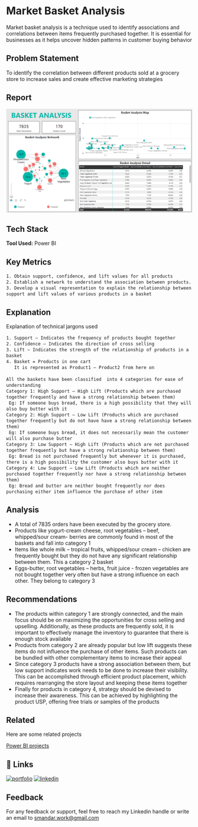 
# Market Basket Analysis
Market basket analysis is a technique used to identify associations and correlations between items frequently purchased together. It is essential for businesses as it helps uncover hidden patterns in customer buying behavior

## Problem Statement

To identify the correlation between different products sold at a grocery store to increase sales and create effective marketing strategies

## Report 

![](https://github.com/MandarSawant18/Power_BI_projects/blob/main/Basket%20Analysis/Screnshots/Basket%20Analysis%20Report.png?raw=true)

## Tech Stack

**Tool Used:** Power BI



## Key Metrics
    1. Obtain support, confidence, and lift values for all products
    2. Establish a network to understand the association between products.
    3. Develop a visual representation to explain the relationship between support and lift values of various products in a basket 




## Explanation
Explanation of technical jargons used

    1. Support – Indicates the frequency of products bought together
    2. Confidence – Indicates the direction of cross selling
    3. Lift – Indicates the strength of the relationship of products in a basket
    4. Basket = Products in one cart
       It is represented as Product1 – Product2 from here on

    All the baskets have been classified  into 4 categories for ease of understanding 
    Category 1: High Support – High Lift (Products which are purchased together frequently and have a strong relationship between them)
     Eg: If someone buys bread, there is a high possibility that they will also buy butter with it
    Category 2: High Support – Low Lift (Products which are purchased together frequently but do not have have a strong relationship between them)
     Eg: If someone buys bread, it does not necessarily mean the customer will also purchase butter
    Category 3: Low Support – High Lift (Products which are not purchased together frequently but have a strong relationship between them)
     Eg: Bread is not purchased frequently but whenever it is purchased, there is a high possibility the customer also buys butter with it
    Category 4: Low Support – Low Lift (Products which are neither purchased together frequently nor have a strong relationship between them)
     Eg: Bread and butter are neither bought frequently nor does purchasing either item influence the purchase of other item



## Analysis


- A total of 7835 orders have been executed by the grocery store.
- Products like yogurt-cream cheese, root vegetables – beef, whipped/sour cream- berries are commonly found in most of the baskets and fall into category 1
- Items like whole milk – tropical fruits, whipped/sour cream – chicken are frequently bought but they do not have any significant relationship between them. This a category 2 basket
- Eggs-butter, root vegetables – herbs, fruit juice - frozen vegetables are not bought together very often but have a strong influence on each other. They belong to category 3

## Recommendations

- The products within category 1 are strongly connected, and the main focus should be on maximizing the opportunities for cross selling and upselling. Additionally, as these products are frequently sold, it is important to effectively manage the inventory to guarantee that there is enough stock available
- Products from category 2 are already popular but low lift suggests these items do not influence the purchase of other items. Such products can be bundled with other complementary items to increase their appeal
- Since category 3 products have a strong association between them, but low support indicates work needs to be done to increase their visibility. This can be accomplished through efficient product placement, which requires rearranging the store layout and keeping these items together
- Finally for products in category 4, strategy should be devised to increase their awareness. This can be achieved by highlighting the product USP, offering free trials or samples of the products



## Related

Here are some related projects

[Power BI projects](https://github.com/MandarSawant18/Power_BI_projects)



## 🔗 Links
[![portfolio](https://img.shields.io/badge/my_portfolio-000?style=for-the-badge&logo=ko-fi&logoColor=white)](https://www.datascienceportfol.io/mandarsawant)
[![linkedin](https://img.shields.io/badge/linkedin-0A66C2?style=for-the-badge&logo=linkedin&logoColor=white)](https://www.linkedin.com/in/mandarsawant92/)



## Feedback

For any feedback or support, feel free to reach my Linkedin handle or write an email to smandar.work@gmail.com

